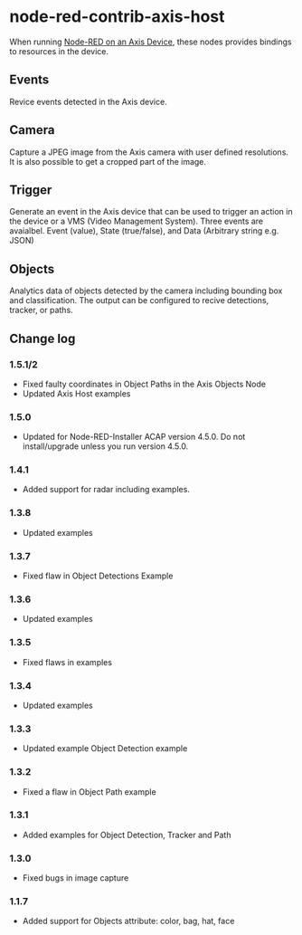 # node-red-contrib-axis-host

When running [Node-RED on an Axis Device](https://pandosme.github.io/acap/node-red/2023/09/12/nodered-acap.html), these nodes provides bindings to resources in the device.  

## Events
Revice events detected in the Axis device.

## Camera
Capture a JPEG image from the Axis camera with user defined resolutions.  It is also possible to get a cropped part of the image.

## Trigger
Generate an event in the Axis device that can be used to trigger an action in the device or a VMS (Video Management System).  Three events are avaialbel. Event (value), State (true/false), and Data (Arbitrary string e.g. JSON)

## Objects
Analytics data of objects detected by the camera including bounding box and classification.  The output can be configured to recive detections, tracker, or paths.

## Change log

### 1.5.1/2
- Fixed faulty coordinates in Object Paths in the Axis Objects Node
- Updated Axis Host examples

### 1.5.0
- Updated for Node-RED-Installer ACAP version 4.5.0.  Do not install/upgrade unless you run version 4.5.0.

### 1.4.1
- Added support for radar including examples.

### 1.3.8
- Updated examples

### 1.3.7
- Fixed flaw in Object Detections Example

### 1.3.6
- Updated examples

### 1.3.5
- Fixed flaws in examples

### 1.3.4
- Updated examples

### 1.3.3
- Updated example Object Detection example

### 1.3.2
- Fixed a flaw in Object Path example

### 1.3.1
- Added examples for Object Detection, Tracker and Path

### 1.3.0
- Fixed bugs in image capture

### 1.1.7
- Added support for Objects attribute: color, bag, hat, face

